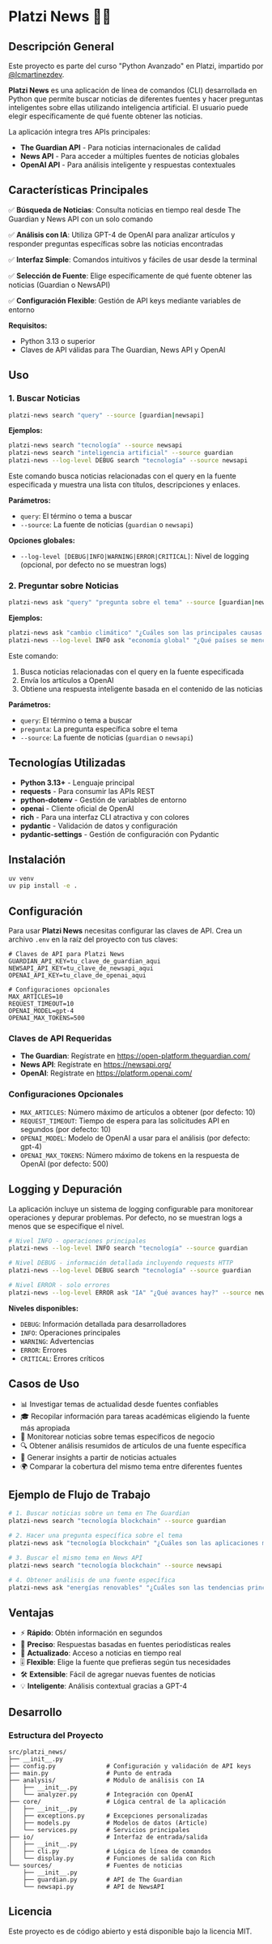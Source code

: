 # Platzi News 📰🤖

## Descripción General

Este proyecto es parte del curso "Python Avanzado" en Platzi, impartido por [@lcmartinezdev](https://github.com/lcmartinezdev).

**Platzi News** es una aplicación de línea de comandos (CLI) desarrollada en Python que permite buscar noticias de diferentes fuentes y hacer preguntas inteligentes sobre ellas utilizando inteligencia artificial. El usuario puede elegir específicamente de qué fuente obtener las noticias.

La aplicación integra tres APIs principales:
- **The Guardian API** - Para noticias internacionales de calidad
- **News API** - Para acceder a múltiples fuentes de noticias globales
- **OpenAI API** - Para análisis inteligente y respuestas contextuales

## Características Principales

✅ **Búsqueda de Noticias**: Consulta noticias en tiempo real desde The Guardian y News API con un solo comando

✅ **Análisis con IA**: Utiliza GPT-4 de OpenAI para analizar artículos y responder preguntas específicas sobre las noticias encontradas

✅ **Interfaz Simple**: Comandos intuitivos y fáciles de usar desde la terminal

✅ **Selección de Fuente**: Elige específicamente de qué fuente obtener las noticias (Guardian o NewsAPI)

✅ **Configuración Flexible**: Gestión de API keys mediante variables de entorno


**Requisitos:**
- Python 3.13 o superior
- Claves de API válidas para The Guardian, News API y OpenAI

## Uso

### 1. Buscar Noticias
```bash
platzi-news search "query" --source [guardian|newsapi]
```
**Ejemplos:**
```bash
platzi-news search "tecnología" --source newsapi
platzi-news search "inteligencia artificial" --source guardian
platzi-news --log-level DEBUG search "tecnología" --source newsapi
```
Este comando busca noticias relacionadas con el query en la fuente especificada y muestra una lista con títulos, descripciones y enlaces.

**Parámetros:**
- `query`: El término o tema a buscar
- `--source`: La fuente de noticias (`guardian` o `newsapi`)

**Opciones globales:**
- `--log-level [DEBUG|INFO|WARNING|ERROR|CRITICAL]`: Nivel de logging (opcional, por defecto no se muestran logs)

### 2. Preguntar sobre Noticias
```bash
platzi-news ask "query" "pregunta sobre el tema" --source [guardian|newsapi]
```
**Ejemplos:**
```bash
platzi-news ask "cambio climático" "¿Cuáles son las principales causas mencionadas?" --source guardian
platzi-news --log-level INFO ask "economía global" "¿Qué países se mencionan más?" --source newsapi
```
Este comando:
1. Busca noticias relacionadas con el query en la fuente especificada
2. Envía los artículos a OpenAI
3. Obtiene una respuesta inteligente basada en el contenido de las noticias

**Parámetros:**
- `query`: El término o tema a buscar
- `pregunta`: La pregunta específica sobre el tema
- `--source`: La fuente de noticias (`guardian` o `newsapi`)

## Tecnologías Utilizadas

- **Python 3.13+** - Lenguaje principal
- **requests** - Para consumir las APIs REST
- **python-dotenv** - Gestión de variables de entorno
- **openai** - Cliente oficial de OpenAI
- **rich** - Para una interfaz CLI atractiva y con colores
- **pydantic** - Validación de datos y configuración
- **pydantic-settings** - Gestión de configuración con Pydantic


## Instalación

```bash
uv venv
uv pip install -e .
```

## Configuración

Para usar **Platzi News** necesitas configurar las claves de API. Crea un archivo `.env` en la raíz del proyecto con tus claves:

```env
# Claves de API para Platzi News
GUARDIAN_API_KEY=tu_clave_de_guardian_aqui
NEWSAPI_API_KEY=tu_clave_de_newsapi_aqui
OPENAI_API_KEY=tu_clave_de_openai_aqui

# Configuraciones opcionales
MAX_ARTICLES=10
REQUEST_TIMEOUT=10
OPENAI_MODEL=gpt-4
OPENAI_MAX_TOKENS=500
```

### Claves de API Requeridas
- **The Guardian**: Regístrate en https://open-platform.theguardian.com/
- **News API**: Regístrate en https://newsapi.org/
- **OpenAI**: Regístrate en https://platform.openai.com/

### Configuraciones Opcionales
- `MAX_ARTICLES`: Número máximo de artículos a obtener (por defecto: 10)
- `REQUEST_TIMEOUT`: Tiempo de espera para las solicitudes API en segundos (por defecto: 10)
- `OPENAI_MODEL`: Modelo de OpenAI a usar para el análisis (por defecto: gpt-4)
- `OPENAI_MAX_TOKENS`: Número máximo de tokens en la respuesta de OpenAI (por defecto: 500)

## Logging y Depuración

La aplicación incluye un sistema de logging configurable para monitorear operaciones y depurar problemas. Por defecto, no se muestran logs a menos que se especifique el nivel.

```bash
# Nivel INFO - operaciones principales
platzi-news --log-level INFO search "tecnología" --source guardian

# Nivel DEBUG - información detallada incluyendo requests HTTP
platzi-news --log-level DEBUG search "tecnología" --source guardian

# Nivel ERROR - solo errores
platzi-news --log-level ERROR ask "IA" "¿Qué avances hay?" --source newsapi
```

**Niveles disponibles:**
- `DEBUG`: Información detallada para desarrolladores
- `INFO`: Operaciones principales
- `WARNING`: Advertencias
- `ERROR`: Errores
- `CRITICAL`: Errores críticos

## Casos de Uso

- 📊 Investigar temas de actualidad desde fuentes confiables
- 🎓 Recopilar información para tareas académicas eligiendo la fuente más apropiada
- 💼 Monitorear noticias sobre temas específicos de negocio
- 🔍 Obtener análisis resumidos de artículos de una fuente específica
- 📝 Generar insights a partir de noticias actuales
- 🌍 Comparar la cobertura del mismo tema entre diferentes fuentes

## Ejemplo de Flujo de Trabajo

```bash
# 1. Buscar noticias sobre un tema en The Guardian
platzi-news search "tecnología blockchain" --source guardian

# 2. Hacer una pregunta específica sobre el tema
platzi-news ask "tecnología blockchain" "¿Cuáles son las aplicaciones más prometedoras?" --source guardian

# 3. Buscar el mismo tema en News API
platzi-news search "tecnología blockchain" --source newsapi

# 4. Obtener análisis de una fuente específica
platzi-news ask "energías renovables" "¿Cuáles son las tendencias principales?" --source newsapi
```

## Ventajas

- ⚡ **Rápido**: Obtén información en segundos
- 🎯 **Preciso**: Respuestas basadas en fuentes periodísticas reales
- 🔄 **Actualizado**: Acceso a noticias en tiempo real
- 🎚️ **Flexible**: Elige la fuente que prefieras según tus necesidades
- 🛠️ **Extensible**: Fácil de agregar nuevas fuentes de noticias
- 💡 **Inteligente**: Análisis contextual gracias a GPT-4

## Desarrollo

### Estructura del Proyecto

```
src/platzi_news/
├── __init__.py
├── config.py              # Configuración y validación de API keys
├── main.py                # Punto de entrada
├── analysis/              # Módulo de análisis con IA
│   ├── __init__.py
│   └── analyzer.py        # Integración con OpenAI
├── core/                  # Lógica central de la aplicación
│   ├── __init__.py
│   ├── exceptions.py      # Excepciones personalizadas
│   ├── models.py          # Modelos de datos (Article)
│   └── services.py        # Servicios principales
├── io/                    # Interfaz de entrada/salida
│   ├── __init__.py
│   ├── cli.py             # Lógica de línea de comandos
│   └── display.py         # Funciones de salida con Rich
└── sources/               # Fuentes de noticias
    ├── __init__.py
    ├── guardian.py        # API de The Guardian
    └── newsapi.py         # API de NewsAPI
```

## Licencia

Este proyecto es de código abierto y está disponible bajo la licencia MIT.
